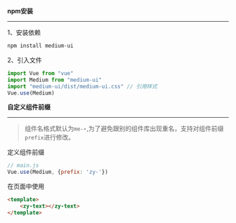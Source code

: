**npm安装**
***  

1、安装依赖
```sh  
npm install medium-ui
```  
2、引入文件
```js
import Vue from "vue"
import Medium from "medium-ui"
import "medium-ui/dist/medium-ui.css" // 引用样式
Vue.use(Medium)
```
**自定义组件前缀**
*** 
>组件名格式默认为<code>me-***-***</code>,为了避免跟别的组件库出现重名，支持对组件前缀<code>prefix</code>进行修改。  

定义组件前缀
```js
// main.js
Vue.use(Medium, {prefix: 'zy-'})
```
在页面中使用
```html
<template>
    <zy-text></zy-text>
</template>
```
